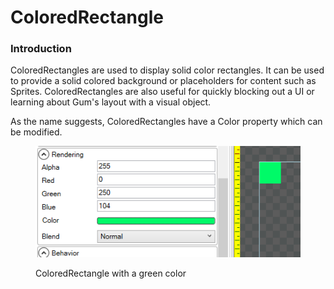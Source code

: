 # ColoredRectangle

### Introduction

ColoredRectangles are used to display solid color rectangles. It can be used to provide a solid colored background or placeholders for content such as Sprites. ColoredRectangles are also useful for quickly blocking out a UI or learning about Gum's layout with a visual object.

As the name suggests, ColoredRectangles have a Color property which can be modified.

<figure><img src="../.gitbook/assets/image (8) (1) (1) (1) (1).png" alt=""><figcaption><p>ColoredRectangle with a green color</p></figcaption></figure>

